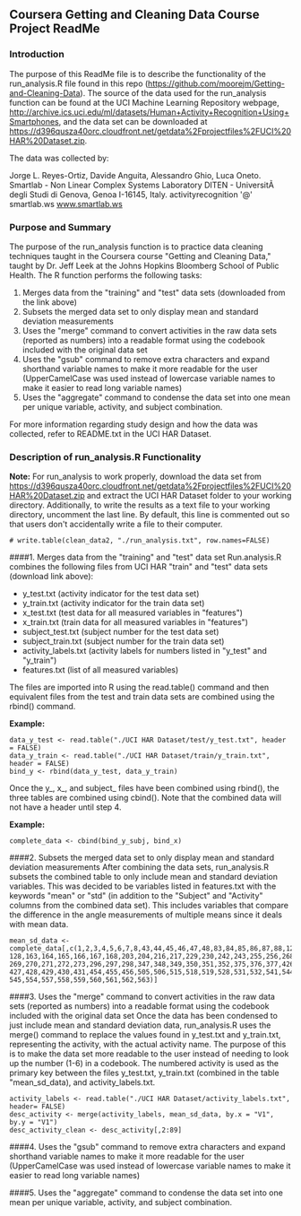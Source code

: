## Coursera Getting and Cleaning Data Course Project ReadMe
### Introduction
The purpose of this ReadMe file is to describe the functionality of the run_analysis.R file found in this repo (https://github.com/moorejm/Getting-and-Cleaning-Data). The source of the data used for the run_analysis function can be found at the UCI Machine Learning Repository webpage, http://archive.ics.uci.edu/ml/datasets/Human+Activity+Recognition+Using+Smartphones, and the data set can be downloaded at https://d396qusza40orc.cloudfront.net/getdata%2Fprojectfiles%2FUCI%20HAR%20Dataset.zip.

The data was collected by:

Jorge L. Reyes-Ortiz, Davide Anguita, Alessandro Ghio, Luca Oneto.
Smartlab - Non Linear Complex Systems Laboratory
DITEN - UniversitÃ  degli Studi di Genova, Genoa I-16145, Italy.
activityrecognition '@' smartlab.ws
www.smartlab.ws 

### Purpose and Summary
The purpose of the run_analysis function is to practice data cleaning techniques taught in the Coursera course "Getting and Cleaning Data," taught by Dr. Jeff Leek at the Johns Hopkins Bloomberg School of Public Health. The R function performs the following tasks:

1. Merges data from the "training" and "test" data sets (downloaded from the link above)
2. Subsets the merged data set to only display mean and standard deviation measurements
3. Uses the "merge" command to convert activities in the raw data sets (reported as numbers) into a readable format using the codebook included with the original data set
4. Uses the "gsub" command to remove extra characters and expand shorthand variable names to make it more readable for the user (UpperCamelCase was used instead of lowercase variable names to make it easier to read long variable names)
5. Uses the "aggregate" command to condense the data set into one mean per unique variable, activity, and subject combination.

For more information regarding study design and how the data was collected, refer to README.txt in the UCI HAR Dataset.

### Description of run_analysis.R Functionality
**Note:** For run_analysis to work properly, download the data set from https://d396qusza40orc.cloudfront.net/getdata%2Fprojectfiles%2FUCI%20HAR%20Dataset.zip and extract the UCI HAR Dataset folder to your working directory. Additionally, to write the results as a text file to your working directory, uncomment the last line. By default, this line is commented out so that users don't accidentally write a file to their computer.

```
# write.table(clean_data2, "./run_analysis.txt", row.names=FALSE)
```

####1. Merges data from the "training" and "test" data set
Run.analysis.R combines the following files from UCI HAR "train" and "test" data sets (download link above):
* y_test.txt (activity indicator for the test data set)
* y_train.txt (activity indicator for the train data set)
* x_test.txt (test data for all measured variables in "features")
* x_train.txt (train data for all measured variables in "features")
* subject_test.txt (subject number for the test data set)
* subject_train.txt (subject number for the train data set)
* activity_labels.txt (activity labels for numbers listed in "y_test" and "y_train")
* features.txt (list of all measured variables)

The files are imported into R using the read.table() command and then equivalent files from the test and train data sets are combined using the rbind() command.

**Example:**
```
data_y_test <- read.table("./UCI HAR Dataset/test/y_test.txt", header = FALSE)
data_y_train <- read.table("./UCI HAR Dataset/train/y_train.txt", header = FALSE)
bind_y <- rbind(data_y_test, data_y_train)
```

Once the y_, x_, and subject_ files have been combined using rbind(), the three tables are combined using cbind(). Note that the combined data will not have a header until step 4.

**Example:**
```
complete_data <- cbind(bind_y_subj, bind_x)
```

####2. Subsets the merged data set to only display mean and standard deviation measurements
After combining the data sets, run_analysis.R subsets the combined table to only include mean and standard deviation variables. This was decided to be variables listed in features.txt with the keywords "mean" or "std" (in addition to the "Subject" and "Activity" columns from the combined data set). This includes variables that compare the difference in the angle measurements of multiple means since it deals with mean data.

```
mean_sd_data <- complete_data[,c(1,2,3,4,5,6,7,8,43,44,45,46,47,48,83,84,85,86,87,88,123,124,125,126,127,
128,163,164,165,166,167,168,203,204,216,217,229,230,242,243,255,256,268,
269,270,271,272,273,296,297,298,347,348,349,350,351,352,375,376,377,426,
427,428,429,430,431,454,455,456,505,506,515,518,519,528,531,532,541,544,
545,554,557,558,559,560,561,562,563)]
```

####3. Uses the "merge" command to convert activities in the raw data sets (reported as numbers) into a readable format using the codebook included with the original data set
Once the data has been condensed to just include mean and standard deviation data, run_analysis.R uses the merge() command to replace the values found in y_test.txt and y_train.txt, representing the activity, with the actual activity name. The purpose of this is to make the data set more readable to the user instead of needing to look up the number (1-6) in a codebook. The numbered activity is used as the primary key between the files y_test.txt, y_train.txt (combined in the table "mean_sd_data), and activity_labels.txt.

```
activity_labels <- read.table("./UCI HAR Dataset/activity_labels.txt", header= FALSE)
desc_activity <- merge(activity_labels, mean_sd_data, by.x = "V1", by.y = "V1")
desc_activity_clean <- desc_activity[,2:89]
```

####4. Uses the "gsub" command to remove extra characters and expand shorthand variable names to make it more readable for the user (UpperCamelCase was used instead of lowercase variable names to make it easier to read long variable names)



####5. Uses the "aggregate" command to condense the data set into one mean per unique variable, activity, and subject combination.
